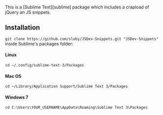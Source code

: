 This is a [Sublime Text][sublime] package which includes a crapload of jQuery an JS snippets.

## Installation ##

`git clone https://github.com/sloby/JSDev-Snippets.git "JSDev-Snippets"` inside Sublime's packages folder:

#### Linux

  `cd ~/.config/sublime-text-3/Packages`

#### Mac OS

  `cd ~/Library/Application Support/Sublime Text 3/Packages`
    
#### Windows 7
    
  `cd C:\Users\YOUR_USERNAME\AppData\Roaming\Sublime Text 3\Packages`
